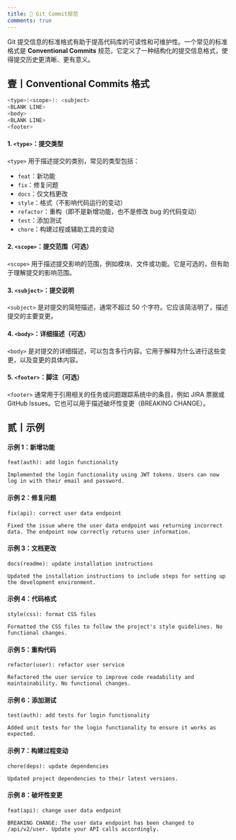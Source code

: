 ```yaml
---
title: 🥏 Git Commit规范
comments: true
---
```


Git 提交信息的标准格式有助于提高代码库的可读性和可维护性。一个常见的标准格式是 **Conventional Commits** 规范，它定义了一种结构化的提交信息格式，使得提交历史更清晰、更有意义。

## 壹丨Conventional Commits 格式

```bash
<type>(<scope>): <subject>
<BLANK LINE>
<body>
<BLANK LINE>
<footer>
```

#### 1. `<type>`：提交类型

`<type>` 用于描述提交的类别，常见的类型包括：

- `feat`：新功能
- `fix`：修复问题
- `docs`：仅文档更改
- `style`：格式（不影响代码运行的变动）
- `refactor`：重构（即不是新增功能，也不是修改 bug 的代码变动）
- `test`：添加测试
- `chore`：构建过程或辅助工具的变动

#### 2. `<scope>`：提交范围（可选）

`<scope>` 用于描述提交影响的范围，例如模块、文件或功能。它是可选的，但有助于理解提交的影响范围。

#### 3. `<subject>`：提交说明

`<subject>` 是对提交的简短描述，通常不超过 50 个字符。它应该简洁明了，描述提交的主要变更。

#### 4. `<body>`：详细描述（可选）

`<body>` 是对提交的详细描述，可以包含多行内容。它用于解释为什么进行这些变更，以及变更的具体内容。

#### 5. `<footer>`：脚注（可选）

`<footer>` 通常用于引用相关的任务或问题跟踪系统中的条目，例如 JIRA 票据或 GitHub Issues。它也可以用于描述破坏性变更（BREAKING CHANGE）。

## 贰丨示例

#### 示例 1：新增功能

```
feat(auth): add login functionality

Implemented the login functionality using JWT tokens. Users can now log in with their email and password.
```

#### 示例 2：修复问题

```
fix(api): correct user data endpoint

Fixed the issue where the user data endpoint was returning incorrect data. The endpoint now correctly returns user information.
```

#### 示例 3：文档更改

```
docs(readme): update installation instructions

Updated the installation instructions to include steps for setting up the development environment.
```

#### 示例 4：代码格式

```
style(css): format CSS files

Formatted the CSS files to follow the project's style guidelines. No functional changes.
```

#### 示例 5：重构代码

```
refactor(user): refactor user service

Refactored the user service to improve code readability and maintainability. No functional changes.
```

#### 示例 6：添加测试

```
test(auth): add tests for login functionality

Added unit tests for the login functionality to ensure it works as expected.
```

#### 示例 7：构建过程变动

```
chore(deps): update dependencies

Updated project dependencies to their latest versions.
```

#### 示例 8：破坏性变更

```
feat(api): change user data endpoint

BREAKING CHANGE: The user data endpoint has been changed to /api/v2/user. Update your API calls accordingly.
```

